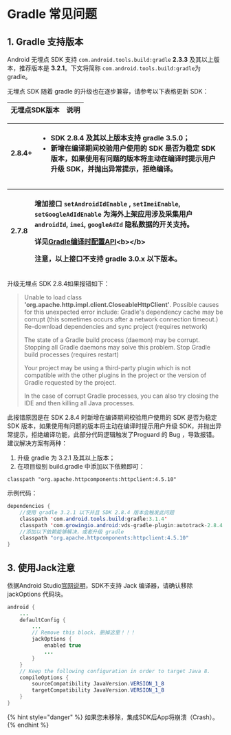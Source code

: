# Gradle 常见问题

## 1. Gradle 支持版本

Android 无埋点 SDK 支持 `com.android.tools.build:gradle` **2.3.3** 及其以上版本，推荐版本是 **3.2.1**。下文将简称 `com.android.tools.build:gradle`为 gradle。

无埋点 SDK 随着 gradle 的升级也在逐步兼容，请参考以下表格更新 SDK：

| 无埋点SDK版本 | 说明 |
| :--- | :--- |


<table>
  <thead>
    <tr>
      <th style="text-align:left">2.8.4+</th>
      <th style="text-align:left">
        <ul>
          <li>SDK 2.8.4 &#x53CA;&#x5176;&#x4EE5;&#x4E0A;&#x7248;&#x672C;&#x652F;&#x6301;
            gradle 3.5.0&#xFF1B;</li>
          <li>&#x65B0;&#x589E;&#x5728;&#x7F16;&#x8BD1;&#x671F;&#x95F4;&#x6821;&#x9A8C;&#x7528;&#x6237;&#x4F7F;&#x7528;&#x7684;
            SDK &#x662F;&#x5426;&#x4E3A;&#x7A33;&#x5B9A; SDK &#x7248;&#x672C;&#xFF0C;&#x5982;&#x679C;&#x4F7F;&#x7528;&#x6709;&#x95EE;&#x9898;&#x7684;&#x7248;&#x672C;&#x5C06;&#x4E3B;&#x52A8;&#x5728;&#x7F16;&#x8BD1;&#x65F6;&#x63D0;&#x793A;&#x7528;&#x6237;&#x5347;&#x7EA7;
            SDK&#xFF0C;&#x5E76;&#x629B;&#x51FA;&#x5F02;&#x5E38;&#x63D0;&#x793A;&#xFF0C;&#x62D2;&#x7EDD;&#x7F16;&#x8BD1;&#x3002;</li>
        </ul>
      </th>
    </tr>
  </thead>
  <tbody></tbody>
</table>

<table>
  <thead>
    <tr>
      <th style="text-align:left">2.7.8</th>
      <th style="text-align:left">
        <p>&#x589E;&#x52A0;&#x63A5;&#x53E3; <code>setAndroidIdEnable</code> , <code>setImeiEnable</code>, <code>setGoogleAdIdEnable</code> &#x4E3A;&#x6D77;&#x5916;&#x4E0A;&#x67B6;&#x5E94;&#x7528;&#x6D89;&#x53CA;&#x91C7;&#x96C6;&#x7528;&#x6237; <code>androidId</code>, <code>imei</code>, <code>googleAdId</code> &#x9690;&#x79C1;&#x6570;&#x636E;&#x7684;&#x5F00;&#x5173;&#x652F;&#x6301;&#x3002;</p>
        <p><b>&#x8BE6;&#x89C1;</b><a href="../android-sdk-api/gradle-api.md"><b>Gradle&#x7F16;&#x8BD1;&#x65F6;&#x914D;&#x7F6E;API</b></a>&lt;b&gt;&lt;/b&gt;</p>
        <p><b>&#x6CE8;&#x610F;&#xFF0C;&#x4EE5;&#x4E0A;&#x63A5;&#x53E3;&#x4E0D;&#x652F;&#x6301; gradle 3.0.x &#x4EE5;&#x4E0B;&#x7248;&#x672C;</b>&#x3002;</p>
      </th>
    </tr>
  </thead>
  <tbody></tbody>
</table>

升级无埋点 SDK 2.8.4如果报错如下：

> Unable to load class **'org.apache.http.impl.client.CloseableHttpClient'**. Possible causes for this unexpected error include: Gradle's dependency cache may be corrupt \(this sometimes occurs after a network connection timeout.\) Re-download dependencies and sync project \(requires network\)
>
> The state of a Gradle build process \(daemon\) may be corrupt. Stopping all Gradle daemons may solve this problem. Stop Gradle build processes \(requires restart\)
>
> Your project may be using a third-party plugin which is not compatible with the other plugins in the project or the version of Gradle requested by the project.
>
> In the case of corrupt Gradle processes, you can also try closing the IDE and then killing all Java processes.

此报错原因是在 SDK 2.8.4 时新增在编译期间校验用户使用的 SDK 是否为稳定 SDK 版本，如果使用有问题的版本将主动在编译时提示用户升级 SDK，并抛出异常提示，拒绝编译功能，此部分代码逻辑触发了Proguard 的 Bug ，导致报错。建议解决方案有两种：

1. 升级 gradle 为 3.2.1 及其以上版本；
2. 在项目级别 build.gradle 中添加以下依赖即可：

```text
classpath "org.apache.httpcomponents:httpclient:4.5.10"
```

示例代码：

```java
dependencies {
    //使用 gradle 3.2.1 以下并且 SDK 2.8.4 版本会触发此问题
    classpath 'com.android.tools.build:gradle:3.1.4'
    classpath 'com.growingio.android:vds-gradle-plugin:autotrack-2.8.4'
    //添加以下依赖能够解决，或者升级 gradle
    classpath "org.apache.httpcomponents:httpclient:4.5.10"
}
```

## 3. 使用Jack注意

依据Android Studio[官网说明](https://developer.android.com/studio/write/java8-support#migrate)，SDK不支持 Jack 编译器，请确认移除 jackOptions 代码块。

```java
android {
    ...
    defaultConfig {
        ...
        // Remove this block. 删掉这里！！！
        jackOptions {
            enabled true
            ...
        }
    }
    // Keep the following configuration in order to target Java 8.
    compileOptions {
        sourceCompatibility JavaVersion.VERSION_1_8
        targetCompatibility JavaVersion.VERSION_1_8
    }
}
```

{% hint style="danger" %}
如果您未移除，集成SDK后App将崩溃（Crash）。
{% endhint %}

